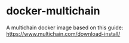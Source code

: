# docker-multichain
A multichain docker image based on this guide: https://www.multichain.com/download-install/
